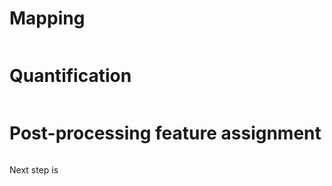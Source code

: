 # Mapping
```
```
# Quantification
```
```
# Post-processing feature assignment 
```
```

Next step is 
